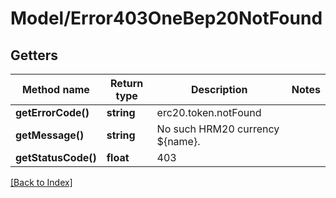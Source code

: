 # Model/Error403OneBep20NotFound

## Getters

Method name | Return type | Description | Notes
------------ | ------------- | ------------- | -------------
**getErrorCode()** | **string** | erc20.token.notFound |
**getMessage()** | **string** | No such HRM20 currency ${name}. |
**getStatusCode()** | **float** | 403 |

[[Back to Index]](../index.md)
